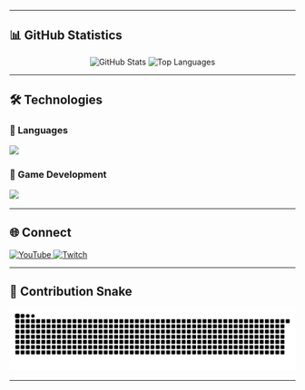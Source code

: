 
---

## 📊 GitHub Statistics

<p align="center">
  <img
    src="https://github-readme-stats.vercel.app/api?username=xdpxi&show_icons=true&theme=github_dark&hide_border=true"
    alt="GitHub Stats"
  />
  <img
    src="https://github-readme-stats.vercel.app/api/top-langs?username=xdpxi&show_icons=true&layout=compact&theme=github_dark&hide_border=true"
    alt="Top Languages"
  />
</p>

---

## 🛠️ Technologies

### 🔹 Languages

<p align="left">
  <img src="https://skillicons.dev/icons?i=java,react,ts,js,html,css,python,cs" />
</p>

### 🔹 Game Development

<p align="left">
  <img src="https://skillicons.dev/icons?i=godot,unity,tauri" />
</p>

---

## 🌐 Connect

<p align="left">
  <a href="https://youtube.com/@xdpxi" target="_blank" rel="noreferrer">
    <img
      src="https://img.shields.io/static/v1?message=YouTube&logo=youtube&label=&color=FF0000&logoColor=white&style=for-the-badge"
      height="35"
      alt="YouTube"
    />
  </a>
  <a href="https://www.twitch.tv/xdpxi" target="_blank" rel="noreferrer">
    <img
      src="https://img.shields.io/static/v1?message=Twitch&logo=twitch&label=&color=9146FF&logoColor=white&style=for-the-badge"
      height="35"
      alt="Twitch"
    />
  </a>
</p>

---

## 🐍 Contribution Snake

<p align="center">
  <img
    src="https://raw.githubusercontent.com/xdpxi/xdpxi/output/snake.svg"
    alt="Snake animation"
  />
</p>

---